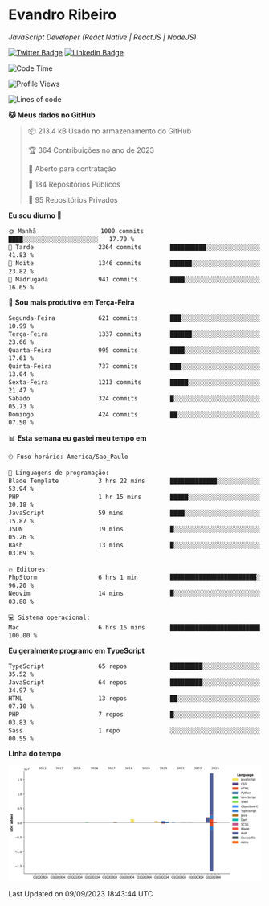 # Evandro **Ribeiro**

*JavaScript Developer (React Native | ReactJS | NodeJS)*

[![Twitter Badge](https://img.shields.io/badge/-@ribeiroevandro-201B2D?style=flat-square&labelColor=201B2D&logo=twitter&logoColor=white&link=https://twitter.com/ribeiroevandro)](https://twitter.com/ribeiroevandro) 
[![Linkedin Badge](https://img.shields.io/badge/-Evandro%20Ribeiro-201B2D?style=flat-square&logo=Linkedin&logoColor=white&link=https://www.linkedin.com/in/ribeiroevandro)](https://www.linkedin.com/in/ribeiroevandro) 


<!--START_SECTION:waka-->
![Code Time](http://img.shields.io/badge/Code%20Time-3%2C389%20hrs%2019%20mins-blue)

![Profile Views](http://img.shields.io/badge/Visualizac%C3%B5es%20do%20perfil-0-blue)

![Lines of code](https://img.shields.io/badge/Desde%20o%20Hello%20World%20eu%20escrevi-22.4%20million%20linhas%20de%20c%C3%B3digo-blue)

**🐱 Meus dados no GitHub** 

> 📦 213.4 kB Usado no armazenamento do GitHub 
 > 
> 🏆 364 Contribuições no ano de 2023
 > 
> 💼 Aberto para contratação
 > 
> 📜 184 Repositórios Públicos 
 > 
> 🔑 95 Repositórios Privados 
 > 
**Eu sou diurno 🐤** 

```text
🌞 Manhã                  1000 commits        ████░░░░░░░░░░░░░░░░░░░░░   17.70 % 
🌆 Tarde                  2364 commits        ██████████░░░░░░░░░░░░░░░   41.83 % 
🌃 Noite                  1346 commits        ██████░░░░░░░░░░░░░░░░░░░   23.82 % 
🌙 Madrugada              941 commits         ████░░░░░░░░░░░░░░░░░░░░░   16.65 % 
```
📅 **Sou mais produtivo em Terça-Feira** 

```text
Segunda-Feira            621 commits         ███░░░░░░░░░░░░░░░░░░░░░░   10.99 % 
Terça-Feira              1337 commits        ██████░░░░░░░░░░░░░░░░░░░   23.66 % 
Quarta-Feira             995 commits         ████░░░░░░░░░░░░░░░░░░░░░   17.61 % 
Quinta-Feira             737 commits         ███░░░░░░░░░░░░░░░░░░░░░░   13.04 % 
Sexta-Feira              1213 commits        █████░░░░░░░░░░░░░░░░░░░░   21.47 % 
Sábado                   324 commits         █░░░░░░░░░░░░░░░░░░░░░░░░   05.73 % 
Domingo                  424 commits         ██░░░░░░░░░░░░░░░░░░░░░░░   07.50 % 
```


📊 **Esta semana eu gastei meu tempo em** 

```text
🕑︎ Fuso horário: America/Sao_Paulo

💬 Linguagens de programação: 
Blade Template           3 hrs 22 mins       █████████████░░░░░░░░░░░░   53.94 % 
PHP                      1 hr 15 mins        █████░░░░░░░░░░░░░░░░░░░░   20.18 % 
JavaScript               59 mins             ████░░░░░░░░░░░░░░░░░░░░░   15.87 % 
JSON                     19 mins             █░░░░░░░░░░░░░░░░░░░░░░░░   05.26 % 
Bash                     13 mins             █░░░░░░░░░░░░░░░░░░░░░░░░   03.69 % 

🔥 Editores: 
PhpStorm                 6 hrs 1 min         ████████████████████████░   96.20 % 
Neovim                   14 mins             █░░░░░░░░░░░░░░░░░░░░░░░░   03.80 % 

💻 Sistema operacional: 
Mac                      6 hrs 16 mins       █████████████████████████   100.00 % 
```

**Eu geralmente programo em TypeScript** 

```text
TypeScript               65 repos            █████████░░░░░░░░░░░░░░░░   35.52 % 
JavaScript               64 repos            █████████░░░░░░░░░░░░░░░░   34.97 % 
HTML                     13 repos            ██░░░░░░░░░░░░░░░░░░░░░░░   07.10 % 
PHP                      7 repos             █░░░░░░░░░░░░░░░░░░░░░░░░   03.83 % 
Sass                     1 repo              ░░░░░░░░░░░░░░░░░░░░░░░░░   00.55 % 
```



**Linha do tempo**

![Lines of Code chart](https://raw.githubusercontent.com/ribeiroevandro/ribeiroevandro/main/assets/bar_graph.png)


 Last Updated on 09/09/2023 18:43:44 UTC
<!--END_SECTION:waka-->
